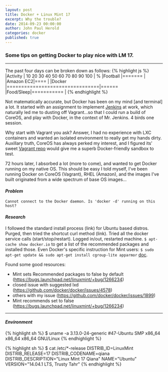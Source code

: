 ```yaml
---
layout: post
title: Docker + Linux Mint 17
excerpt: Why the trouble?
date: 2014-09-23 00:00:00 
author: John Paul Herold
categories: docker
published: true
---
```

### Some tips on getting Docker to play nice with LM 17.
***
The past four days can be broken down as follows:
{% highlight js %}
|Activity  | 10 20 30 40 50 60 70 80 90 100 | %
|Football  |=======                         | 
|Amazon EC2|====                            |
|Docker    |================================|======
|Food/Sleep|===========                     |
{% endhighlight %}

Not matematically accurate, but Docker has been on my mind [and terminal] a lot. It started with an assignment to implement [Jenkins](http://jenkins-ci.org/) at work, which naturally led me to dusting off Vagrant...so that I could run a build of CoreOS, and play with Docker, in the context of Mr. Jenkins. 4 birds one session.

Why start with Vagrant you ask? Answer, I had no experience with LXC containers and wanted an isolated environment to really get my hands dirty. Auxillary truth, CoreOS has always perked my interest, and I figured its' sweet [Vagrant repo]() would give me a superb Docker-friendly sandbox to test.

72 hours later, I absorbed a lot (more to come), and wanted to get Docker running on my native OS. This should be easy I told myself, I've been running Docker on CoreOS (Vagrant), RHEL (Amazon), and the images I've built originated from a wide spectrum of base OS images...

#### *Problem*
`Cannot connect to the Docker daemon. Is 'docker -d' running on this host?`

#### *Research*
I followed the standard install process (link) for Ubuntu based distros. Purged, then tried the shortcut curl method (link). Tried all the docker service calls (start/stop/restart). Logged in/out, restarted machine. `$ apt-cache show docker.io` to get a list of the recommended packages and installed those. Even Docker's specific instruction for Mint users: `$ sudo apt-get update && sudo apt-get install cgroup-lite apparmor` [doc](https://docs.docker.com/installation/ubuntulinux/#ubuntu-trusty-1404-lts-64-bit).

Found some good resources:
- Mint sets Recommended packages to false by default (https://bugs.launchpad.net/linuxmint/+bug/1266234)
- closed issue with suggested lxd (https://github.com/docker/docker/issues/4578)
- others with my issue (https://github.com/docker/docker/issues/1899)
- Mint recommends set to false (https://bugs.launchpad.net/linuxmint/+bug/1266234)
***


#### *Environment*
{% highlight sh %}
$ uname -a
3.13.0-24-generic #47-Ubuntu SMP x86_64 x86_64 x86_64 GNU/Linux
{% endhighlight %}

{% highlight sh %}
$ cat /etc/*-release
DISTRIB_ID=LinuxMint
DISTRIB_RELEASE=17
DISTRIB_CODENAME=qiana
DISTRIB_DESCRIPTION="Linux Mint 17 Qiana"
NAME="Ubuntu"
VERSION="14.04.1 LTS, Trusty Tahr"
{% endhighlight %}
